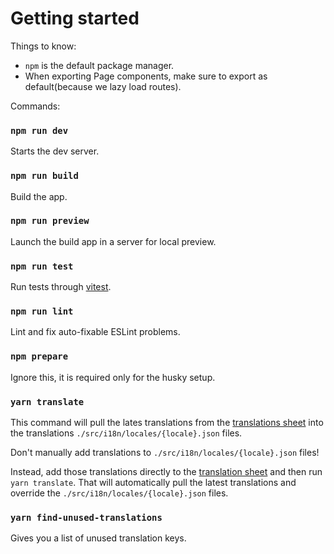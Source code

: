 # Getting started

Things to know:
- `npm` is the default package manager.
- When exporting Page components, make sure to export as default(because we lazy load routes).


Commands:

### `npm run dev`

Starts the dev server.

### `npm run build`

Build the app.

### `npm run preview`

Launch the build app in a server for local preview.

### `npm run test`

Run tests through [vitest](https://vitest.dev/).

### `npm run lint`

Lint and fix auto-fixable ESLint problems.

### `npm prepare`

Ignore this, it is required only for the husky setup.

### `yarn translate`

This command will pull the lates translations from the [translations sheet](https://docs.google.com/spreadsheets/d/12hWS6eq6ISR51NqYbYN5pTpaX5EPZ-5zFwnE-8TxZoo/edit#gid=0) into the translations `./src/i18n/locales/{locale}.json` files.

Don't manually add translations to `./src/i18n/locales/{locale}.json` files!

Instead, add those translations directly to the [translation sheet](https://docs.google.com/spreadsheets/d/12hWS6eq6ISR51NqYbYN5pTpaX5EPZ-5zFwnE-8TxZoo/edit#gid=0) and then run `yarn translate`.
That will automatically pull the latest translations and override the `./src/i18n/locales/{locale}.json` files.

### `yarn find-unused-translations`

Gives you a list of unused translation keys.
